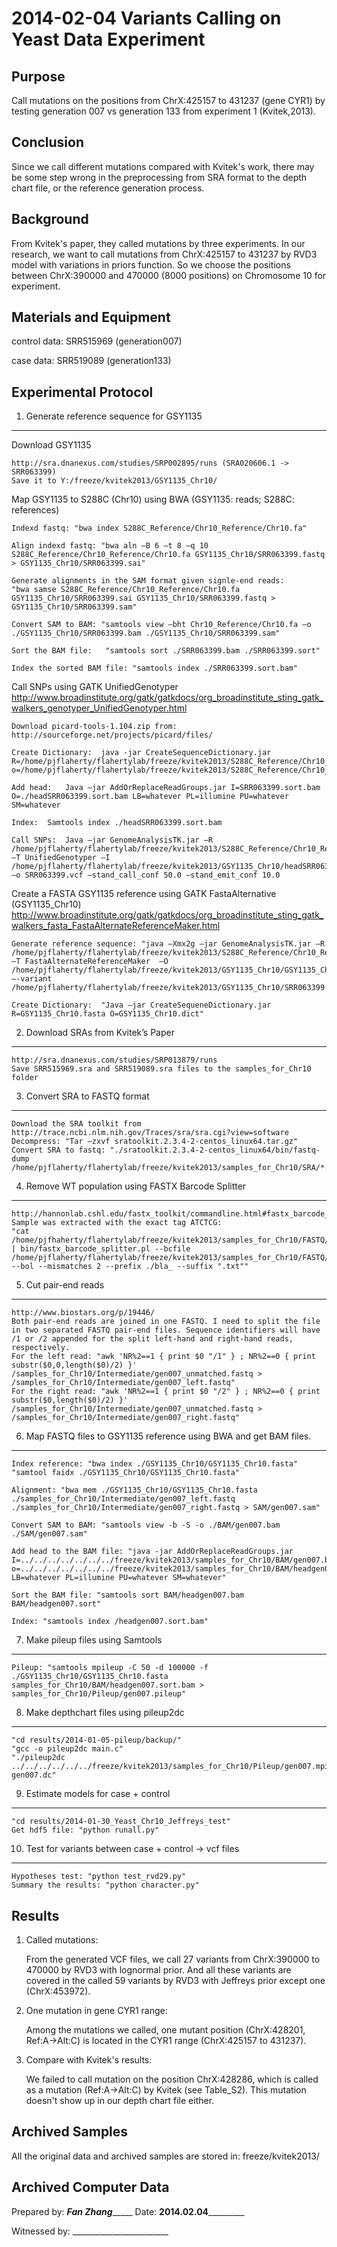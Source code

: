2014-02-04 Variants Calling on Yeast Data Experiment 
==============================

Purpose
------------
Call mutations on the positions from ChrX:425157 to 431237 (gene CYR1) by testing generation 007 vs generation 133 from experiment 1 (Kvitek,2013).


Conclusion
--------
Since we call different mutations compared with Kvitek's work, there may be some step wrong in the preprocessing from SRA format to the depth chart file, or the reference generation process.


Background
-----------------
From Kvitek's paper, they called mutations by three experiments. In our research, we want to call mutations from ChrX:425157 to 431237 by RVD3 model with variations in priors function. So we choose the positions between ChrX:390000 and 470000 (8000 positions) on Chromosome 10 for experiment.


Materials and Equipment
------------------------------
control data: SRR515969 (generation007)

case data: SRR519089 (generation133)


Experimental Protocol
---------------------------
1.	Generate reference sequence for GSY1135
-------
Download GSY1135 

	http://sra.dnanexus.com/studies/SRP002895/runs (SRA020606.1 -> SRR063399)
	Save it to Y:/freeze/kvitek2013/GSY1135_Chr10/

Map GSY1135 to S288C (Chr10) using BWA (GSY1135: reads; S288C: references)

	Indexd fastq: "bwa index S288C_Reference/Chr10_Reference/Chr10.fa"

	Align indexd fastq: "bwa aln –B 6 –t 8 –q 10 S288C_Reference/Chr10_Reference/Chr10.fa GSY1135_Chr10/SRR063399.fastq > GSY1135_Chr10/SRR063399.sai"

	Generate alignments in the SAM format given signle-end reads: 
	"bwa samse S288C_Reference/Chr10_Reference/Chr10.fa GSY1135_Chr10/SRR063399.sai GSY1135_Chr10/SRR063399.fastq > GSY1135_Chr10/SRR063399.sam"

	Convert SAM to BAM:	"samtools view –bht Chr10_Reference/Chr10.fa –o ./GSY1135_Chr10/SRR063399.bam ./GSY1135_Chr10/SRR063399.sam"

	Sort the BAM file:	 "samtools sort ./SRR063399.bam ./SRR063399.sort"

	Index the sorted BAM file: "samtools index ./SRR063399.sort.bam"		


Call SNPs using GATK UnifiedGenotyper 
http://www.broadinstitute.org/gatk/gatkdocs/org_broadinstitute_sting_gatk_walkers_genotyper_UnifiedGenotyper.html

	Download picard-tools-1.104.zip from:	 http://sourceforge.net/projects/picard/files/

	Create Dictionary:	java -jar CreateSequenceDictionary.jar R=/home/pjflaherty/flahertylab/freeze/kvitek2013/S288C_Reference/Chr10_Reference/Chr10.fa o=/home/pjflaherty/flahertylab/freeze/kvitek2013/S288C_Reference/Chr10_Reference/Chr10.dict

	Add head:	Java –jar AddOrReplaceReadGroups.jar I=SRR063399.sort.bam O=./headSRR063399.sort.bam LB=whatever PL=illumine PU=whatever SM=whatever

	Index:	Samtools index ./headSRR063399.sort.bam

	Call SNPs:	Java –jar GenomeAnalysisTK.jar –R /home/pjflaherty/flahertylab/freeze/kvitek2013/S288C_Reference/Chr10_Reference/Chr10.fa –T UnifiedGenotyper –I /home/pjflaherty/flahertylab/freeze/kvitek2013/GSY1135_Chr10/headSRR063399.sort.bam –o SRR063399.vcf –stand_call_conf 50.0 –stand_emit_conf 10.0
	

Create a FASTA GSY1135 reference using GATK FastaAlternative (GSY1135\_Chr10)
http://www.broadinstitute.org/gatk/gatkdocs/org_broadinstitute_sting_gatk_walkers_fasta_FastaAlternateReferenceMaker.html 


	Generate reference sequence: "java –Xmx2g –jar GenomeAnalysisTK.jar –R /home/pjflaherty/flahertylab/freeze/kvitek2013/S288C_Reference/Chr10_Reference/Chr10.fa –T FastaAlternateReferenceMaker  –O  /home/pjflaherty/flahertylab/freeze/kvitek2013/GSY1135_Chr10/GSY1135_Chr10.fasta –-variant /home/pjflaherty/flahertylab/freeze/kvitek2013/GSY1135_Chr10/SRR063399.vcf"

	Create Dictionary:  "Java –jar CreateSequeneDictionary.jar R=GSY1135_Chr10.fasta O=GSY1135_Chr10.dict"

2.	Download SRAs from Kvitek’s Paper
-------	
	http://sra.dnanexus.com/studies/SRP013879/runs
	Save SRR515969.sra and SRR519089.sra files to the samples_for_Chr10 folder

3.	Convert SRA to FASTQ format
-------
	Download the SRA toolkit from http://trace.ncbi.nlm.nih.gov/Traces/sra/sra.cgi?view=software 
	Decompress: "Tar –zxvf sratoolkit.2.3.4-2-centos_linux64.tar.gz"
	Convert SRA to fastq: "./sratoolkit.2.3.4-2-centos_linux64/bin/fastq-dump /home/pjflaherty/flahertylab/freeze/kvitek2013/samples_for_Chr10/SRA/*.sra"


4.	Remove WT population using FASTX Barcode Splitter
--------
	http://hannonlab.cshl.edu/fastx_toolkit/commandline.html#fastx_barcode_splitter_usage
	Sample was extracted with the exact tag ATCTCG:
	"cat /home/pjfhaherty/flahertylab/freeze/kvitek2013/samples_for_Chr10/FASTQ/SRR515969.fastq | bin/fastx_barcode_splitter.pl --bcfile /home/pjflaherty/flahertylab/freeze/kvitek2013/samples_for_Chr10/FASTQ/MyBarCodes.txt --bol --mismatches 2 --prefix ./bla_ --suffix ".txt""


5. Cut pair-end reads
---
	http://www.biostars.org/p/19446/ 
	Both pair-end reads are joined in one FASTQ. I need to split the file in two separated FASTQ pair-end files. Sequence identifiers will have /1 or /2 appended for the split left-hand and right-hand reads, respectively.
	For the left read: "awk 'NR%2==1 { print $0 "/1" } ; NR%2==0 { print substr($0,0,length($0)/2) }' /samples_for_Chr10/Intermediate/gen007_unmatched.fastq > /samples_for_Chr10/Intermediate/gen007_left.fastq"
	For the right read: "awk 'NR%2==1 { print $0 "/2" } ; NR%2==0 { print substr($0,length($0)/2) }' /samples_for_Chr10/Intermediate/gen007_unmatched.fastq > /samples_for_Chr10/Intermediate/gen007_right.fastq"

6. Map FASTQ files to GSY1135 reference using BWA and get BAM files.
----

    Index reference: "bwa index ./GSY1135_Chr10/GSY1135_Chr10.fasta"
    "samtool faidx ./GSY1135_Chr10/GSY1135_Chr10.fasta"
    
	Alignment: "bwa mem ./GSY1135_Chr10/GSY1135_Chr10.fasta ./samples_for_Chr10/Intermediate/gen007_left.fastq ./samples_for_Chr10/Intermediate/gen007_right.fastq > SAM/gen007.sam"

	Convert SAM to BAM:	"samtools view -b -S -o ./BAM/gen007.bam ./SAM/gen007.sam"
	
	Add head to the BAM file: "java -jar AddOrReplaceReadGroups.jar I=../../../../../../../freeze/kvitek2013/samples_for_Chr10/BAM/gen007.bam o=../../../../../../../freeze/kvitek2013/samples_for_Chr10/BAM/headgen007.bam LB=whatever PL=illumine PU=whatever SM=whatever"

	Sort the BAM file: "samtools sort BAM/headgen007.bam BAM/headgen007.sort"

	Index: "samtools index /headgen007.sort.bam"

7. Make pileup files using Samtools
---


    Pileup: "samtools mpileup -C 50 -d 100000 -f ./GSY1135_Chr10/GSY1135_Chr10.fasta samples_for_Chr10/BAM/headgen007.sort.bam > samples_for_Chr10/Pileup/gen007.pileup"


8.	Make depthchart files using pileup2dc
------
	"cd results/2014-01-05-pileup/backup/" 
    "gcc -o pileup2dc main.c"
    "./pileup2dc ../../../../../../freeze/kvitek2013/samples_for_Chr10/Pileup/gen007.mpileup gen007.dc"      

9.	Estimate models for case + control
-----
	"cd results/2014-01-30_Yeast_Chr10_Jeffreys_test"
	Get hdf5 file: "python runall.py"

10.	Test for variants between case + control -> vcf files
---
	Hypotheses test: "python test_rvd29.py"
	Summary the results: "python character.py"

Results
-----------
1. Called mutations:
 
	From the generated VCF files, we call 27 variants from ChrX:390000 to 470000 by RVD3 with lognormal prior. And all these variants are covered in the called 59 variants by RVD3 with Jeffreys prior except one (ChrX:453972).

2. One mutation in gene CYR1 range: 

	Among the mutations we called, one mutant position (ChrX:428201, Ref:A->Alt:C) is located in the CYR1 range (ChrX:425157 to 431237).
 
3. Compare with Kvitek's results:
	
	We failed to call mutation on the position ChrX:428286, which is called as a mutation (Ref:A->Alt:C) by Kvitek (see Table_S2). This mutation doesn't show up in our depth chart file either. 


Archived Samples
-------------------------
All the original data and archived samples are stored in: freeze/kvitek2013/

Archived Computer Data
------------------------------


Prepared by: _______Fan Zhang____________ Date: ______2014.02.04_______________


Witnessed by: ________________________

